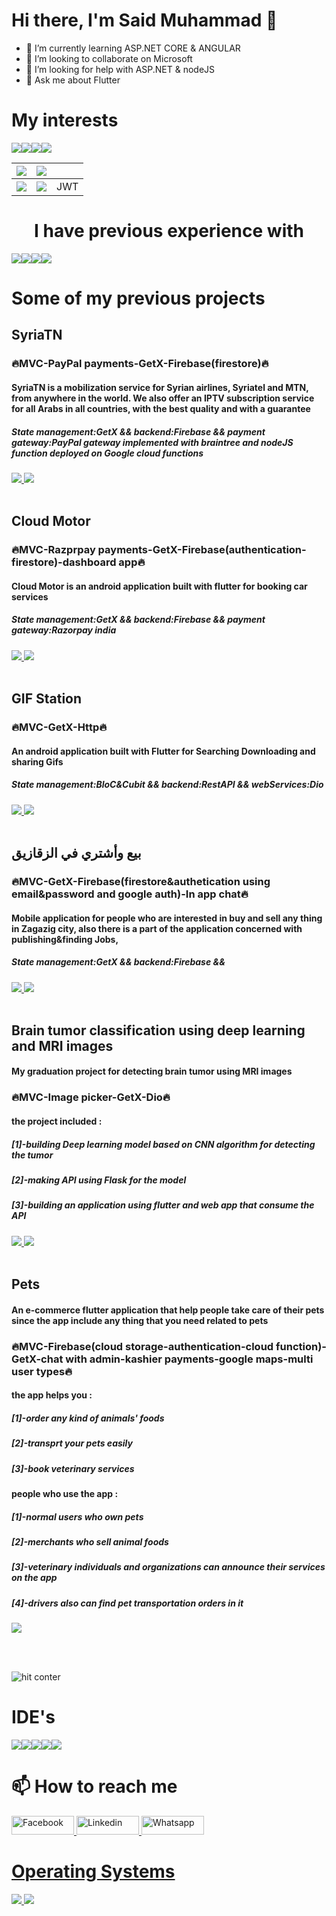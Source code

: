 ### <h1>Hi there, I'm Said Muhammad 👋</h1>


- 🌱 I’m currently learning ASP.NET CORE & ANGULAR
- 👯 I’m looking to collaborate on Microsoft
- 🤔 I’m looking for help with ASP.NET & nodeJS
- 💬 Ask me about Flutter


<h1>My interests</h1>

<div style="display: flex;">
 <img src="https://img.shields.io/badge/Flutter-02569B?style=for-the-badge&logo=flutter&logoColor=white"/>
<img src="https://img.shields.io/badge/.NET-512BD4?style=for-the-badge&logo=dotnet&logoColor=white"/>
<img src="https://img.shields.io/badge/Node.js-339933?style=for-the-badge&logo=nodedotjs&logoColor=white"/>
<img src="https://img.shields.io/badge/strapi-2e7eea?style=for-the-badge&logo=strapi&logoColor=white"/>
</div>

| <img src="https://img.shields.io/badge/Flutter-02569B?style=for-the-badge&logo=flutter&logoColor=white"/> | <img src="https://img.shields.io/badge/.NET-512BD4?style=for-the-badge&logo=dotnet&logoColor=white"/>       |     |
|-----------------------------------------------------------------------------------------------------------|-------------------------------------------------------------------------------------------------------------|-----|
| <img src="https://img.shields.io/badge/strapi-2e7eea?style=for-the-badge&logo=strapi&logoColor=white"/>   | <img src="https://img.shields.io/badge/Node.js-339933?style=for-the-badge&logo=nodedotjs&logoColor=white"/> | JWT |

<h1 align="center">
 I have previous experience with
</h1>
<div style="display: flex;">
<img src="https://img.shields.io/badge/firebase-ffca28?style=for-the-badge&logo=firebase&logoColor=black"/>
<img src="https://img.shields.io/badge/JWT-000000?style=for-the-badge&logo=JSON%20web%20tokens&logoColor=white"/>
<img src="https://img.shields.io/badge/Xampp-F37623?style=for-the-badge&logo=xampp&logoColor=white"/>
<img src="https://img.shields.io/badge/Postman-FF6C37?style=for-the-badge&logo=Postman&logoColor=white"/>
</div>

<h1>Some of my previous projects</h1>

<h2>SyriaTN</h2>
<h3>🔥MVC-PayPal payments-GetX-Firebase(firestore)🔥</h3>
<h4>SyriaTN is a mobilization service for Syrian airlines, Syriatel and MTN, from anywhere in the world.
We also offer an IPTV subscription service for all Arabs in all countries, with the best quality and with a guarantee</h4>
<h5>
State management:GetX && 
backend:Firebase && 
payment gateway:PayPal gateway implemented with braintree and nodeJS function deployed on Google cloud functions
</h5>

<a href="https://www.behance.net/gallery/140302621/SyriaTN">
 <img src="https://img.shields.io/badge/-Behance-blue?style=for-the-badge&logo=behance&logoColor=white"/>
</a>
<a href="https://play.google.com/store/apps/details?id=com.saidmodev.syriatn.userapp
">
 <img src="https://img.shields.io/badge/Google_Play-414141?style=for-the-badge&logo=google-play&logoColor=white"/>
</a>
<br></br>

<h2>Cloud Motor</h2>
<h3>🔥MVC-Razprpay payments-GetX-Firebase(authentication-firestore)-dashboard app🔥</h3>
<h4>Cloud Motor is an android application built with flutter for booking car services</h4>
<h5>
State management:GetX && 
backend:Firebase && 
payment gateway:Razorpay india
</h5>

<a href="https://www.behance.net/gallery/140301377/Cloud-Motor-%28Best-Car-Service-app%29">
 <img src="https://img.shields.io/badge/-Behance-blue?style=for-the-badge&logo=behance&logoColor=white"/>
</a>
<a href="https://play.google.com/store/apps/details?id=com.saidmo.cloudmotors">
 <img src="https://img.shields.io/badge/Google_Play-414141?style=for-the-badge&logo=google-play&logoColor=white"/>
</a>
<br></br>

<h2>GIF Station</h2>
<h3>🔥MVC-GetX-Http🔥</h3>
<h4>An android application built with Flutter for Searching Downloading and sharing Gifs</h4>
<h5>
State management:BloC&Cubit && 
backend:RestAPI && 
webServices:Dio
</h5>

<a href="https://www.behance.net/gallery/140301377">
 <img src="https://img.shields.io/badge/-Behance-blue?style=for-the-badge&logo=behance&logoColor=white"/>
</a>
<a href="https://play.google.com/store/apps/details?id=com.saidmodev.gifstation">
 <img src="https://img.shields.io/badge/Google_Play-414141?style=for-the-badge&logo=google-play&logoColor=white"/>
</a>
<br></br>

<h2>بيع وأشتري في الزقازيق</h2>
<h3>🔥MVC-GetX-Firebase(firestore&authetication using email&password and google auth)-In app chat🔥</h3>
<h4>Mobile application for people who are interested in buy and sell any thing in Zagazig city, also there is a part of the application concerned with publishing&finding Jobs,</h4>
<h5>
State management:GetX && 
backend:Firebase && 
</h5>

<a href="https://www.behance.net/gallery/182576735/_?share=1">
 <img src="https://img.shields.io/badge/-Behance-blue?style=for-the-badge&logo=behance&logoColor=white"/>
</a>
<a href="https://play.google.com/store/apps/details?id=com.cnp.saidmodev">
 <img src="https://img.shields.io/badge/Google_Play-414141?style=for-the-badge&logo=google-play&logoColor=white"/>
</a>
<br></br>

<h2>Brain tumor classification using deep learning and MRI images</h2>
<h4>My graduation project for detecting brain tumor using MRI images</h4>
<h3>🔥MVC-Image picker-GetX-Dio🔥</h3>
<h4>the project included : </h4>
<h5>[1]-building Deep learning model based on CNN algorithm for detecting the tumor</h5>
<h5>[2]-making API using Flask for the model</h5>
<h5>[3]-building an application using flutter and web app that consume the API</h5>

<a href="https://github.com/s448/tumor_segmentation">
 <img src="https://img.shields.io/badge/App-Repository-green"/>
</a>
<a href="https://github.com/s448/brain-tumor-flask-api">
 <img src="https://img.shields.io/badge/Flask%20API-Repository-red"/>
</a>
<br></br>

<h2>Pets</h2>
<h4>An e-commerce flutter application that help people take care of their pets since the app include any thing that you need related to pets</h4>
<h3>🔥MVC-Firebase(cloud storage-authentication-cloud function)-GetX-chat with admin-kashier payments-google maps-multi user types🔥</h3>
<h4>the app helps you : </h4>
<h5>[1]-order any kind of animals' foods</h5>
<h5>[2]-transprt your pets easily</h5>
<h5>[3]-book veterinary services</h5>

<h4>people who use the app : </h4>
<h5>[1]-normal users who own pets</h5>
<h5>[2]-merchants who sell animal foods</h5>
<h5>[3]-veterinary individuals and organizations can announce their services on the app</h5>
<h5>[4]-drivers also can find pet transportation orders in it</h5>

<a href="https://drive.google.com/drive/folders/1h-HNaZybySEBRAriK4BFa-_T0Evj7iWX?usp=share_link">
 <img src="https://img.shields.io/badge/screenshots-google--drive-blue"/>
</a>

<br></br>


![hit conter](https://hits.seeyoufarm.com/api/count/incr/badge.svg?url=https%3A%2F%2Fgithub.com%2Fs4481212%2Fhit-counter)


<h1>IDE's</h1>
<div style="display: flex;">
<img src="https://img.shields.io/badge/Android_Studio-3DDC84?style=for-the-badge&logo=android-studio&logoColor=white"/>
<img src="https://img.shields.io/badge/apache%20netbeans-1B6AC6?style=for-the-badge&logo=apache%20netbeans%20IDE&logoColor=white"/>
<img src="https://img.shields.io/badge/Notepad++-90E59A.svg?style=for-the-badge&logo=notepad%2B%2B&logoColor=black"/>
<img src="https://img.shields.io/badge/Visual_Studio_Code-0078D4?style=for-the-badge&logo=visual%20studio%20code&logoColor=white"/>
<img src="https://img.shields.io/badge/Visual_Studio-5C2D91?style=for-the-badge&logo=visual%20studio&logoColor=white"/>
</div>

<h1>📫 How to reach me</h1>

 <a href="https://www.facebook.com/SaiedMuhammadHassan">
         <img alt="Facebook" src="https://img.shields.io/badge/Facebook-1877F2?style=for-the-badge&logo=facebook&logoColor=white"
         width=100" height="30">
  <a href="https://www.linkedin.com/in/el-said-muhammed-28099a1b4/">
         <img alt="Linkedin" src="https://img.shields.io/badge/LinkedIn-0077B5?style=for-the-badge&logo=linkedin&logoColor=white"
         width=100" height="30">
  <a href="https://api.whatsapp.com/send/?phone=201557912724&text&app_absent=0">
         <img alt="Whatsapp" src="https://img.shields.io/badge/WhatsApp-25D366?style=for-the-badge&logo=whatsapp&logoColor=white"
         width=100" height="30">
                               
<h1>Operating Systems</h1>
                               <img src = "https://img.shields.io/badge/Windows-0078D6?style=for-the-badge&logo=windows&logoColor=white"/>
                               <img src = "https://img.shields.io/badge/Ubuntu-E95420?style=for-the-badge&logo=ubuntu&logoColor=white"/>
                                                                                                                                   
